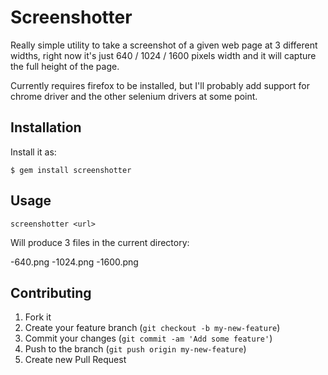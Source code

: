 # Screenshotter

Really simple utility to take a screenshot of a given web page at 3 different widths, right now it's just 640 / 1024 / 1600 pixels width and it will capture the full height of the page.

Currently requires firefox to be installed, but I'll probably add support for chrome driver and the other selenium drivers at some point.

## Installation

Install it as:

    $ gem install screenshotter

## Usage

```
screenshotter <url>
```

Will produce 3 files in the current directory:

<url>-640.png
<url>-1024.png
<url>-1600.png

## Contributing

1. Fork it
2. Create your feature branch (`git checkout -b my-new-feature`)
3. Commit your changes (`git commit -am 'Add some feature'`)
4. Push to the branch (`git push origin my-new-feature`)
5. Create new Pull Request
